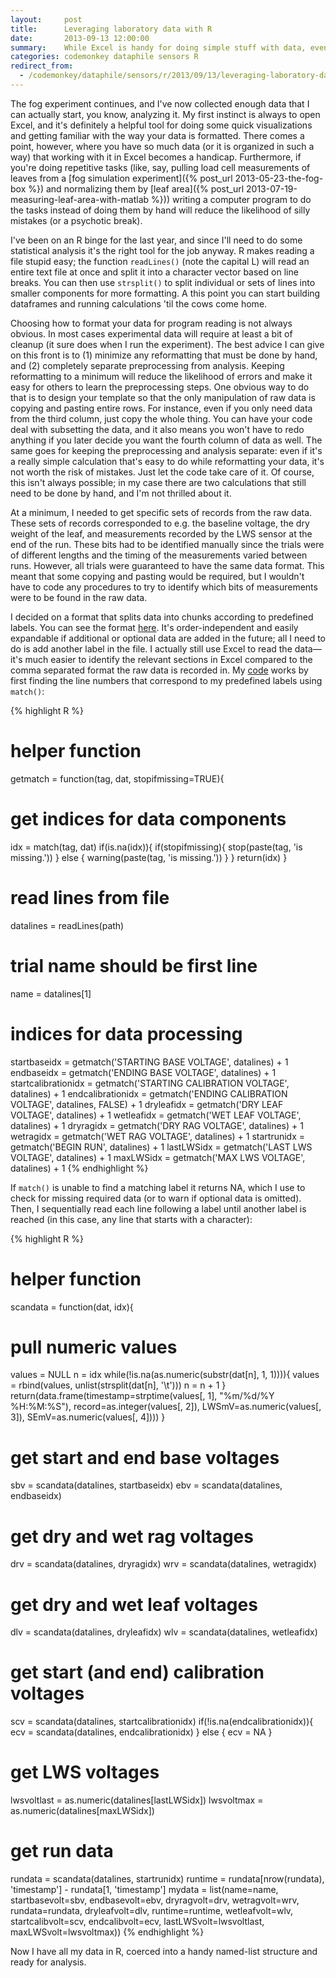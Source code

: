 ```yaml
---
layout:     post
title:      Leveraging laboratory data with R
date:       2013-09-13 12:00:00
summary:    While Excel is handy for doing simple stuff with data, eventually there comes a time where you need more.
categories: codemonkey dataphile sensors R
redirect_from:
  - /codemonkey/dataphile/sensors/r/2013/09/13/leveraging-laboratory-data-with-r/
---
```


The fog experiment continues, and I've now collected enough data that I can actually start, you know, analyzing it. My first instinct is always to open Excel, and it's definitely a helpful tool for doing some quick visualizations and getting familiar with the way your data is formatted. There comes a point, however, where you have so much data (or it is organized in such a way) that working with it in Excel becomes a handicap. Furthermore, if you're doing repetitive tasks (like, say, pulling load cell measurements of leaves from a [fog simulation experiment]({% post_url 2013-05-23-the-fog-box %}) and normalizing them by [leaf area]({% post_url 2013-07-19-measuring-leaf-area-with-matlab %})) writing a computer program to do the tasks instead of doing them by hand will reduce the likelihood of silly mistakes (or a psychotic break).

I've been on an R binge for the last year, and since I'll need to do some statistical analysis it's the right tool for the job anyway. R makes reading a file stupid easy; the function `readLines()` (note the capital L) will read an entire text file at once and split it into a character vector based on line breaks. You can then use `strsplit()` to split individual or sets of lines into smaller components for more formatting. A this point you can start building dataframes and running calculations 'til the cows come home.

Choosing how to format your data for program reading is not always obvious. In most cases experimental data will require at least a bit of cleanup (it sure does when I run the experiment). The best advice I can give on this front is to (1) minimize any reformatting that must be done by hand, and (2) completely separate preprocessing from analysis. Keeping reformatting to a minimum will reduce the likelihood of errors and make it easy for others to learn the preprocessing steps. One obvious way to do that is to design your template so that the only manipulation of raw data is copying and pasting entire rows. For instance, even if you only need data from the third column, just copy the whole thing. You can have your code deal with subsetting the data, and it also means you won't have to redo anything if you later decide you want the fourth column of data as well. The same goes for keeping the preprocessing and analysis separate: even if it's a really simple calculation that's easy to do while reformatting your data, it's not worth the risk of mistakes. Just let the code take care of it. Of course, this isn't always possible; in my case there are two calculations that still need to be done by hand, and I'm not thrilled about it.

At a minimum, I needed to get specific sets of records from the raw data. These sets of records corresponded to e.g. the baseline voltage, the dry weight of the leaf, and measurements recorded by the LWS sensor at the end of the run. These bits had to be identified manually since the trials were of different lengths and the timing of the measurements varied between runs. However, all trials were guaranteed to have the same data format. This meant that some copying and pasting would be required, but I wouldn't have to code any procedures to try to identify which bits of measurements were to be found in the raw data.

I decided on a format that splits data into chunks according to predefined labels. You can see the format <a href="https://github.com/mkoohafkan/UCBcode-R/blob/master/Fogbox/testdata.txt">here</a>. It's order-independent and easily expandable if additional or optional data  are added in the future; all I need to do is add another label in the file. I actually still use Excel to read the data&#8212;it's much easier to identify the relevant sections in Excel compared to the comma separated format the raw data is recorded in. My <a href="https://github.com/mkoohafkan/UCBcode-R/blob/master/Fogbox/process_fogrun.r">code</a> works by first finding the line numbers that correspond to my predefined labels using `match()`:

{% highlight R %}
# helper function
getmatch = function(tag, dat, stopifmissing=TRUE){
# get indices for data components
  idx = match(tag, dat)
  if(is.na(idx)){
    if(stopifmissing){
      stop(paste(tag, 'is missing.'))
    } else {
      warning(paste(tag, 'is missing.'))
    }
  }
  return(idx)
}
# read lines from file
datalines = readLines(path)
# trial name should be first line
name = datalines[1]
# indices for data processing
startbaseidx = getmatch('STARTING BASE VOLTAGE', datalines) + 1
endbaseidx = getmatch('ENDING BASE VOLTAGE', datalines) + 1
startcalibrationidx = getmatch('STARTING CALIBRATION VOLTAGE', datalines) + 1
endcalibrationidx = getmatch('ENDING CALIBRATION VOLTAGE', datalines, FALSE) + 1
dryleafidx = getmatch('DRY LEAF VOLTAGE', datalines) + 1
wetleafidx = getmatch('WET LEAF VOLTAGE', datalines) + 1
dryragidx = getmatch('DRY RAG VOLTAGE', datalines) + 1
wetragidx = getmatch('WET RAG VOLTAGE', datalines) + 1
startrunidx = getmatch('BEGIN RUN', datalines) + 1
lastLWSidx = getmatch('LAST LWS VOLTAGE', datalines) + 1
maxLWSidx = getmatch('MAX LWS VOLTAGE', datalines) + 1
{% endhighlight %}

If `match()` is unable to find a matching label it returns NA, which I use to check for missing required data (or to warn if optional data is omitted). Then, I sequentially read each line following a label until another label is reached (in this case, any line that starts with a character):

{% highlight R %}
# helper function
scandata = function(dat, idx){
# pull numeric values 
  values = NULL
  n = idx
  while(!is.na(as.numeric(substr(dat[n], 1, 1)))){
    values = rbind(values, unlist(strsplit(dat[n], '\t')))
    n = n + 1
  }
  return(data.frame(timestamp=strptime(values[, 1], "%m/%d/%Y %H:%M:%S"), 
                    record=as.integer(values[, 2]), 
                    LWSmV=as.numeric(values[, 3]),
                    SEmV=as.numeric(values[, 4])))
}
# get start and end base voltages
sbv = scandata(datalines, startbaseidx)
ebv = scandata(datalines, endbaseidx)
# get dry and wet rag voltages
drv = scandata(datalines, dryragidx)
wrv = scandata(datalines, wetragidx)
# get dry and wet leaf voltages
dlv = scandata(datalines, dryleafidx)
wlv = scandata(datalines, wetleafidx)
# get start (and end) calibration voltages
scv = scandata(datalines, startcalibrationidx)
if(!is.na(endcalibrationidx)){ 
  ecv = scandata(datalines, endcalibrationidx)
} else {
  ecv = NA
}
# get LWS voltages
lwsvoltlast = as.numeric(datalines[lastLWSidx])
lwsvoltmax = as.numeric(datalines[maxLWSidx])
# get run data
rundata = scandata(datalines, startrunidx)
runtime = rundata[nrow(rundata), 'timestamp'] - rundata[1, 'timestamp']
mydata = list(name=name, startbasevolt=sbv, endbasevolt=ebv, dryragvolt=drv, 
            wetragvolt=wrv, rundata=rundata, dryleafvolt=dlv, runtime=runtime,
            wetleafvolt=wlv, startcalibvolt=scv, endcalibvolt=ecv,
            lastLWSvolt=lwsvoltlast, maxLWSvolt=lwsvoltmax))
{% endhighlight %}

Now I have all my data in R, coerced into a handy named-list structure and ready for analysis.